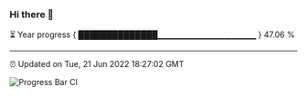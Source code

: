 ### Hi there 👋

⏳ Year progress { ██████████████▁▁▁▁▁▁▁▁▁▁▁▁▁▁▁▁ } 47.06 %

---

⏰ Updated on Tue, 21 Jun 2022 18:27:02 GMT

![Progress Bar CI](https://github.com/ZhaoGui/ZhaoGui/workflows/Progress%20Bar%20CI/badge.svg)
